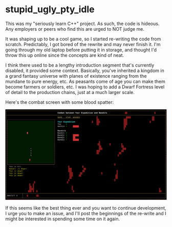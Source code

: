 # stupid_ugly_pty_idle

This was my "seriously learn C++" project. As such, the code is hideous. Any employers or peers who find this are urged to NOT judge me.

It was shaping up to be a cool game, so I started re-writing the code from scratch. Predictably, I got bored of the rewrite and may never finish it. I'm going through my old laptop before putting it in storage, and thought I'd throw this up online since the concepts are kind of neat.

I think there used to be a lengthy introduction segment that's currently disabled, it provided some context. Basically, you've inherited a kingdom in a grand fantasy universe with planes of existence ranging from the mundane to pure energy, etc. As peasants come of age you can make them become farmers or soldiers, etc. I was hoping to add a Dwarf Fortress level of detail to the production chains, just at a much larger scale.

Here's the combat screen with some blood spatter:

![screenshot](/scrnshot?raw=true "screenshot")

If this seems like the best thing ever and you want to continue development, I urge you to make an issue, and I'll post the beginnings of the re-write and I might be interested in spending some time on it again.